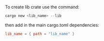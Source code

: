 To create lib crate use the command:

```rust
cargo new <lib_name> --lib
```

then add in the main cargo.toml dependencies:

```toml
lib_name = { path = "lib_name" }
```
